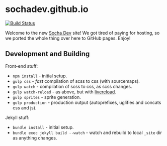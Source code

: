 # sochadev.github.io

[![Build Status](https://travis-ci.org/SochaDev/sochadev.github.io.svg?branch=master)](https://travis-ci.org/SochaDev/sochadev.github.io)

Welcome to the new [Socha Dev](http://sochadev.com) site! We got tired of paying 
for hosting, so we ported the whole thing over here to GitHub pages. Enjoy!

## Development and Building

Front-end stuff:

* `npm install` - initial setup.
* `gulp css` - _fast_ compilation of scss to css (with sourcemaps).
* `gulp watch` - compilation of scss to css, as scss changes.
* `gulp watch-reload` - as above, but with [livereload](http://livereload.com).
* `gulp sprites` - sprite generation.
* `gulp production` - production output (autoprefixes, uglifies and concats css and js).

Jekyll stuff:

* `bundle install` - initial setup.
* `bundle exec jekyll build --watch` - watch and rebuild to local `_site` dir as anything changes.

